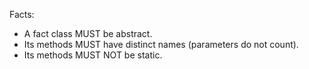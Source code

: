 ﻿
Facts:
- A fact class MUST be abstract.
- Its methods MUST have distinct names (parameters do not count).
- Its methods MUST NOT be static.

